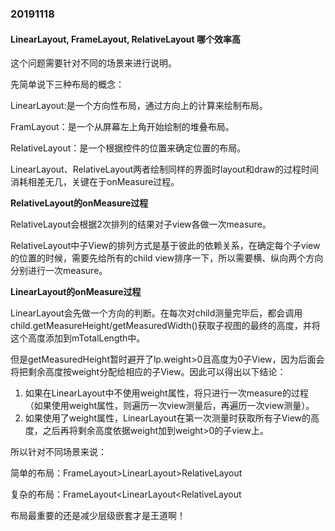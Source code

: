 ### 20191118
#### LinearLayout, FrameLayout, RelativeLayout 哪个效率高

这个问题需要针对不同的场景来进行说明。

先简单说下三种布局的概念：

LinearLayout:是一个方向性布局，通过方向上的计算来绘制布局。

FramLayout：是一个从屏幕左上角开始绘制的堆叠布局。

RelativeLayout：是一个根据控件的位置来确定位置的布局。

LinearLayout、RelativeLayout两者绘制同样的界面时layout和draw的过程时间消耗相差无几，关键在于onMeasure过程。

**RelativeLayout的onMeasure过程**

RelativeLayout会根据2次排列的结果对子view各做一次measure。

RelativeLayout中子View的排列方式是基于彼此的依赖关系，在确定每个子view的位置的时候，需要先给所有的child view排序一下，所以需要横、纵向两个方向分别进行一次measure。

**LinearLayout的onMeasure过程**

LinearLayout会先做一个方向的判断。在每次对child测量完毕后，都会调用child.getMeasureHeight/getMeasuredWidth()获取子视图的最终的高度，并将这个高度添加到mTotalLength中。

但是getMeasuredHeight暂时避开了lp.weight>0且高度为0子View，因为后面会将把剩余高度按weight分配给相应的子View。因此可以得出以下结论：

1.  如果在LinearLayout中不使用weight属性，将只进行一次measure的过程（如果使用weight属性，则遍历一次view测量后，再遍历一次view测量）。
2.  如果使用了weight属性，LinearLayout在第一次测量时获取所有子View的高度，之后再将剩余高度依据weight加到weight>0的子view上。


所以针对不同场景来说：

简单的布局：FrameLayout>LinearLayout>RelativeLayout

复杂的布局：FrameLayout<LinearLayout<RelativeLayout


布局最重要的还是减少层级嵌套才是王道啊！
